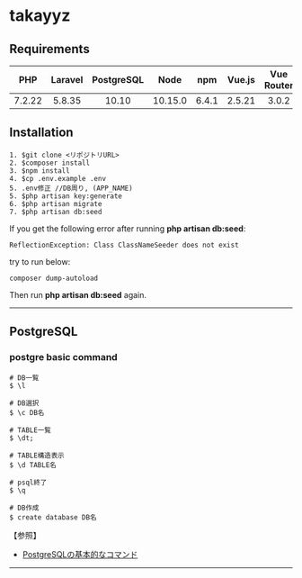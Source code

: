 # takayyz

## Requirements
| PHP         | Laravel     | PostgreSQL  | Node        | npm         | Vue.js      | Vue Router  | Vuex        |
|:-----------:|:-----------:|:-----------:|:-----------:|:-----------:|:-----------:|:-----------:|:-----------:|
| 7.2.22      | 5.8.35      | 10.10       | 10.15.0     | 6.4.1       | 2.5.21      | 3.0.2       | 3.0.1       |

## Installation
```
1. $git clone <リポジトリURL>
2. $composer install
3. $npm install
4. $cp .env.example .env
5. .env修正 //DB周り, (APP_NAME)
5. $php artisan key:generate
6. $php artisan migrate
7. $php artisan db:seed
```

If you get the following error after running **php artisan db:seed**:
```
ReflectionException: Class ClassNameSeeder does not exist
```

try to run below:
```
composer dump-autoload
```

Then run **php artisan db:seed** again.

---

## PostgreSQL
### postgre basic command
```
# DB一覧
$ \l

# DB選択
$ \c DB名

# TABLE一覧
$ \dt;

# TABLE構造表示
$ \d TABLE名

# psql終了
$ \q

# DB作成
$ create database DB名
```
【参照】
- [PostgreSQLの基本的なコマンド](https://qiita.com/H-A-L/items/fe8cb0e0ee0041ff3ceb)
---
